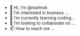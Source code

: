 - 👋 Hi, I’m @malmok
- 👀 I’m interested in busness ...
- 🌱 I’m currently learning  coding...
- 💞️ I’m looking to collaborate on ...
- 📫 How to reach me ...

<!---
malmok/malmok is a ✨ special ✨ repository because its `README.md` (this file) appears on your GitHub profile.
You can click the Preview link to take a look at your changes.
--->
